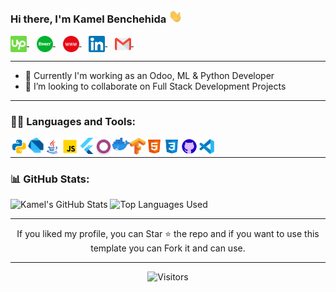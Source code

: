 ### Hi there, I'm Kamel Benchehida <img src="https://github.com/kb8007/kb8007/blob/main/Assets/Hi.gif" width="22px"> 
<p>
 <a href="https://www.upwork.com/freelancers/~013cf6541378e7aaca" target="_blank">
  <img align="center" alt="Kamel Benchehida | UpWork" width="26px" src="https://github.com/kb8007/kb8007/blob/main/Assets/upwork.svg" />
</a> &nbsp;&nbsp;
 <a href="https://www.fiverr.com/kamelbenchehida" target="_blank">
  <img align="center" alt="Kamel Benchehida | Fiverr" width="26px" src="https://github.com/kb8007/kb8007/blob/main/Assets/fiverr.svg" />
</a> &nbsp;&nbsp;
 <a href="https://kb8007.github.io/portfolio" target="_blank">
  <img align="center" alt="Kamel Benchehida | Portfolio" width="26px" src="https://github.com/kb8007/kb8007/blob/main/Assets/www.svg" />
</a> &nbsp;&nbsp;
<a href="https://www.linkedin.com/in/kamel-benchehida/" target="_blank">
  <img align="center" alt="Kamel Benchehida | Linkedin" width="26px" src="https://github.com/kb8007/kb8007/blob/main/Assets/Linkedin.svg" />
</a> &nbsp;&nbsp;
<a href="mailto:benchehida.contact@gmail.com" target="_blank">
  <img align="center" alt="Kamel Benchehida | Gmail" width="26px" src="https://github.com/kb8007/kb8007/blob/main/Assets/Gmail.svg" />
</a> &nbsp;&nbsp;
<p>

<hr>

- 🌱 Currently I'm working as an Odoo, ML & Python Developer
- 👯 I’m looking to collaborate on Full Stack Development Projects

<hr>

### 👨‍💻 Languages and Tools:

<img align="left" alt="Python" width="28px" src="https://github.com/kb8007/kb8007/blob/main/Assets/python.png" />
<img align="left" alt="Dart" width="25px" src="https://github.com/kb8007/kb8007/blob/main/Assets/dart.png" />
<img align="left" alt="Java" width="28px" src="https://github.com/kb8007/kb8007/blob/main/Assets/java.png" />
<img align="left" alt="JavaScript" width="28px" src="https://github.com/kb8007/kb8007/blob/main/Assets/javascript.png" />
<img align="left" alt="Flutter" width="26px" src="https://github.com/kb8007/kb8007/blob/main/Assets/flutter.png" />
<img align="left" alt="Odoo" width="28px" src="https://github.com/kb8007/kb8007/blob/main/Assets/odoo.png" />
<img align="left" alt="Docker" width="28px" src="https://github.com/kb8007/kb8007/blob/main/Assets/docker.png" />
<img align="left" alt="Tensoflow" width="25px" src="https://github.com/kb8007/kb8007/blob/main/Assets/tensorflow.png" />
<img align="left" alt="HTML5" width="28px" src="https://github.com/kb8007/kb8007/blob/main/Assets/html.png" />
<img align="left" alt="CSS3" width="28px" src="https://github.com/kb8007/kb8007/blob/main/Assets/css.png" />
<img align="left" alt="Git" width="28px" src="https://github.com/kb8007/kb8007/blob/main/Assets/github.png" />
<img align="left" alt="Visual Studio Code" width="28px" src="https://github.com/kb8007/kb8007/blob/main/Assets/visual-studio-code.png" />

<br/>
 <hr>
 
<!--   Stats -->
### 📊 GitHub Stats:

<div>
  <img src="https://github-readme-stats.vercel.app/api?username=kb8007&show_icons=true&line_height=27&include_all_commits=true&count_private=true&title_color=ffffff&text_color=c9cacc&icon_color=2bbc8a&bg_color=1d1f21" alt="Kamel's GitHub Stats" />
 
 <img src="https://github-profile-summary-cards.vercel.app/api/cards/repos-per-language?username=kb8007&theme=nord_dark" alt="Top Languages Used" />
</div>
 
 <hr>
 
<!--   Top Languages Using -->
<!-- ### 📊 Top Languages Used:
![](https://github-profile-summary-cards.vercel.app/api/cards/repos-per-language?username=kb8007&theme=nord_dark)
![](https://github-profile-summary-cards.vercel.app/api/cards/most-commit-language?username=kb8007&theme=nord_dark)

 <hr> -->

<!--   GitHub stats graph -->
<!-- ### 📈 GitHub Activity Graph:
 ![GitHub Activity Graph](https://activity-graph.herokuapp.com/graph?username=kb8007&theme=github)

   <hr> -->
 
  <p align="center">
 If you liked my profile, you can Star ⭐ the repo and if you want to use this template you can Fork it and can use.
 </p>

<hr>

<div align="center">
  <img src="https://visitor-badge.laobi.icu/badge?page_id=kb8007" alt="Visitors" />
</div>
